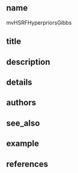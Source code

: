 ## name
mvHSRFHyperpriorsGibbs
## title
## description
## details
## authors
## see_also
## example
## references

